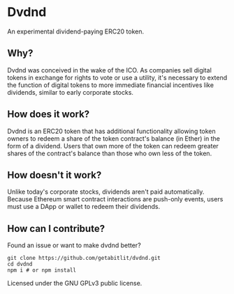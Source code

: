 # Dvdnd
An experimental dividend-paying ERC20 token.  

## Why?
Dvdnd was conceived in the wake of the ICO. As companies sell digital tokens in exchange for rights to vote or use a utility, it's necessary to extend the function of digital tokens to more immediate financial incentives like dividends, similar to early corporate stocks.   

## How does it work?
Dvdnd is an ERC20 token that has additional functionality allowing token owners to redeem a share of the token contract's balance (in Ether) in the form of a dividend. Users that own more of the token can redeem greater shares of the contract's balance than those who own less of the token.

## How doesn't it work?
Unlike today's corporate stocks, dividends aren't paid automatically. Because Ethereum smart contract interactions are push-only events, users must use a DApp or wallet to redeem their dividends.

## How can I contribute?
Found an issue or want to make dvdnd better?
```
git clone https://github.com/getabitlit/dvdnd.git
cd dvdnd
npm i # or npm install
```

Licensed under the GNU GPLv3 public license.